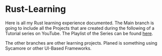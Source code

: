 # Rust-Learning

Here is all my Rust learning experience documented. 
The Main branch is going to include all the Projects that are created during the following of a Tutorial series on YouTube.
The Playlist of the Series can be found [here](https://www.youtube.com/watch?v=vOMJlQ5B-M0&list=PLVvjrrRCBy2JSHf9tGxGKJ-bYAN_uDCUL).

The other branches are other learning projects. Planed is something using Sycamore or other UI-Based Frameworks.
